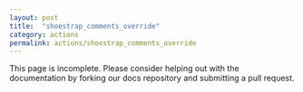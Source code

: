 ```yaml
---
layout: post
title:  "shoestrap_comments_override"
category: actions
permalink: actions/shoestrap_comments_override
---
```


This page is incomplete. Please consider helping out with the documentation by forking our docs repository and submitting a pull request.